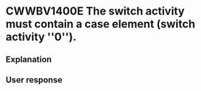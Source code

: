 # CWWBV1400E The switch activity must contain a case element (switch activity ''0'').

## Explanation

## User response